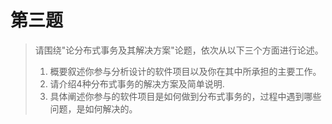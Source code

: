 # 第三题

> 请围绕"论分布式事务及其解决方案"论题，依次从以下三个方面进行论述。
>
> 1. 概要叙述你参与分析设计的软件项目以及你在其中所承担的主要工作。
> 2. 请介绍4种分布式事务的解决方案及简单说明.
> 3. 具体阐述你参与的软件项目是如何做到分布式事务的，过程中遇到哪些问题，是如何解决的。
